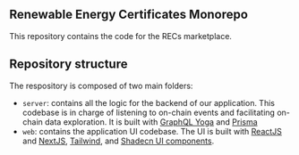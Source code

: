 ## Renewable Energy Certificates Monorepo

This repository contains the code for the RECs marketplace.

## Repository structure

The respository is composed of two main folders: 
- `server`: contains all the logic for the backend of our application. This codebase is in charge of listening to on-chain
events and facilitating on-chain data exploration. It is built with [GraphQL Yoga](https://the-guild.dev/graphql/yoga-server) and [Prisma](https://www.prisma.io/)
- `web`: contains the application UI codebase. The UI is built with [ReactJS](https://react.dev/) and [NextJS](https://nextjs.org/), [Tailwind](https://tailwindcss.com/), and 
[Shadecn UI components](https://ui.shadcn.com/).